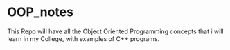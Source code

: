 # OOP_notes
This Repo will have all the Object Oriented Programming concepts that i will learn in my College, with examples of C++ programs. 
